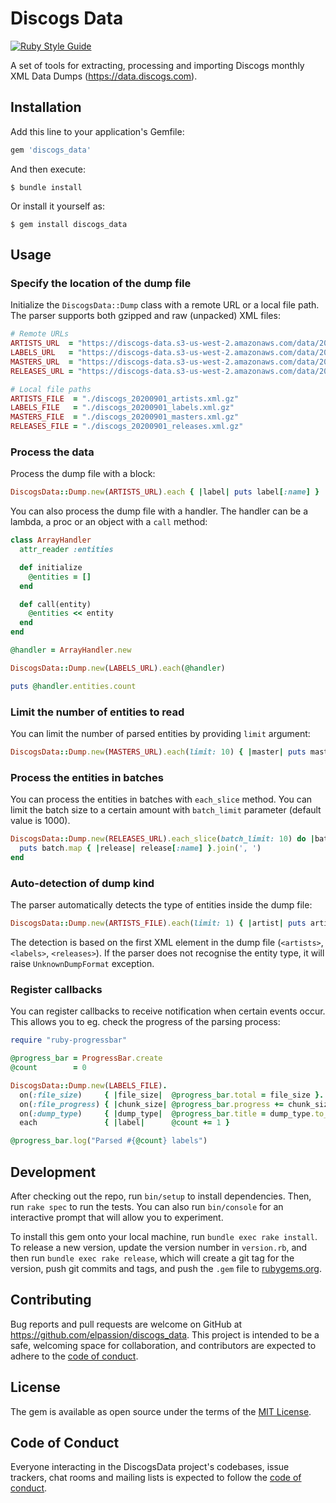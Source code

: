 # Discogs Data

[![Ruby Style Guide](https://img.shields.io/badge/code_style-rubocop-brightgreen.svg)](https://github.com/rubocop-hq/rubocop)
    
A set of tools for extracting, processing and importing Discogs monthly XML Data Dumps (https://data.discogs.com).

## Installation

Add this line to your application's Gemfile:

```ruby
gem 'discogs_data'
```

And then execute:

    $ bundle install

Or install it yourself as:

    $ gem install discogs_data

## Usage

### Specify the location of the dump file

Initialize the `DiscogsData::Dump` class with a remote URL or a local file path. The parser supports both gzipped and raw (unpacked) XML files:

```ruby
# Remote URLs
ARTISTS_URL  = "https://discogs-data.s3-us-west-2.amazonaws.com/data/2020/discogs_20200901_artists.xml.gz"
LABELS_URL   = "https://discogs-data.s3-us-west-2.amazonaws.com/data/2020/discogs_20200901_labels.xml.gz"
MASTERS_URL  = "https://discogs-data.s3-us-west-2.amazonaws.com/data/2020/discogs_20200901_masters.xml.gz"
RELEASES_URL = "https://discogs-data.s3-us-west-2.amazonaws.com/data/2020/discogs_20200901_releases.xml.gz"

# Local file paths
ARTISTS_FILE  = "./discogs_20200901_artists.xml.gz"
LABELS_FILE   = "./discogs_20200901_labels.xml.gz"
MASTERS_FILE  = "./discogs_20200901_masters.xml.gz"
RELEASES_FILE = "./discogs_20200901_releases.xml.gz"
```

### Process the data

Process the dump file with a block:

```ruby
DiscogsData::Dump.new(ARTISTS_URL).each { |label| puts label[:name] }
```

You can also process the dump file with a handler. The handler can be a lambda, a proc or an object with a `call` method:

```ruby
class ArrayHandler
  attr_reader :entities

  def initialize
    @entities = []
  end

  def call(entity)
    @entities << entity
  end
end

@handler = ArrayHandler.new

DiscogsData::Dump.new(LABELS_URL).each(@handler)

puts @handler.entities.count
```

### Limit the number of entities to read

You can limit the number of parsed entities by providing `limit` argument:

```ruby
DiscogsData::Dump.new(MASTERS_URL).each(limit: 10) { |master| puts master[:name] }
```

### Process the entities in batches

You can process the entities in batches with `each_slice` method. You can limit the batch size to a certain amount with `batch_limit` parameter (default value is 1000).

```ruby
DiscogsData::Dump.new(RELEASES_URL).each_slice(batch_limit: 10) do |batch| 
  puts batch.map { |release| release[:name] }.join(', ')
end
```

### Auto-detection of dump kind

The parser automatically detects the type of entities inside the dump file:

```ruby
DiscogsData::Dump.new(ARTISTS_FILE).each(limit: 1) { |artist| puts artist.class } # => DiscogsData::Model::Artist
```

The detection is based on the first XML element in the dump file (`<artists>`, `<labels>`, `<releases>`). If the parser does not recognise the entity type, it will raise `UnknownDumpFormat` exception. 

### Register callbacks

You can register callbacks to receive notification when certain events occur. This allows you to eg. check the progress of the parsing process:

```ruby
require "ruby-progressbar"

@progress_bar = ProgressBar.create
@count        = 0

DiscogsData::Dump.new(LABELS_FILE).
  on(:file_size)     { |file_size|  @progress_bar.total = file_size }.
  on(:file_progress) { |chunk_size| @progress_bar.progress += chunk_size }.
  on(:dump_type)     { |dump_type|  @progress_bar.title = dump_type.to_s.capitalize }.
  each               { |label|      @count += 1 }

@progress_bar.log("Parsed #{@count} labels")
```

## Development

After checking out the repo, run `bin/setup` to install dependencies. Then, run `rake spec` to run the tests. You can also run `bin/console` for an interactive prompt that will allow you to experiment.

To install this gem onto your local machine, run `bundle exec rake install`. To release a new version, update the version number in `version.rb`, and then run `bundle exec rake release`, which will create a git tag for the version, push git commits and tags, and push the `.gem` file to [rubygems.org](https://rubygems.org).

## Contributing

Bug reports and pull requests are welcome on GitHub at https://github.com/elpassion/discogs_data. This project is intended to be a safe, welcoming space for collaboration, and contributors are expected to adhere to the [code of conduct](https://github.com/[USERNAME]/discogs_data/blob/master/CODE_OF_CONDUCT.md).


## License

The gem is available as open source under the terms of the [MIT License](https://opensource.org/licenses/MIT).

## Code of Conduct

Everyone interacting in the DiscogsData project's codebases, issue trackers, chat rooms and mailing lists is expected to follow the [code of conduct](https://github.com/[USERNAME]/discogs_data/blob/master/CODE_OF_CONDUCT.md).
